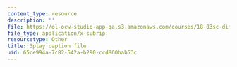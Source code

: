 ```yaml
---
content_type: resource
description: ''
file: https://ol-ocw-studio-app-qa.s3.amazonaws.com/courses/18-03sc-differential-equations-fall-2011/65ce994a7c82542ab290ccd860bab53c_LjqUV6vqwkg.vtt
file_type: application/x-subrip
resourcetype: Other
title: 3play caption file
uid: 65ce994a-7c82-542a-b290-ccd860bab53c
---
```

